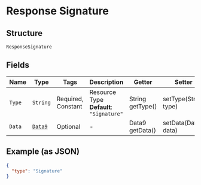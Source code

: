 
# Response Signature

## Structure

`ResponseSignature`

## Fields

| Name | Type | Tags | Description | Getter | Setter |
|  --- | --- | --- | --- | --- | --- |
| `Type` | `String` | Required, Constant | Resource Type<br>**Default**: `"Signature"` | String getType() | setType(String type) |
| `Data` | [`Data9`](../../doc/models/data-9.md) | Optional | - | Data9 getData() | setData(Data9 data) |

## Example (as JSON)

```json
{
  "type": "Signature"
}
```

